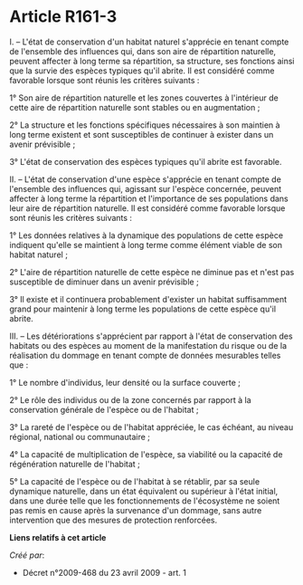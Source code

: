# Article R161-3

I. – L'état de conservation d'un habitat naturel s'apprécie en tenant compte de l'ensemble des influences qui, dans son aire
de répartition naturelle, peuvent affecter à long terme sa répartition, sa structure, ses fonctions ainsi que la survie des
espèces typiques qu'il abrite. Il est considéré comme favorable lorsque sont réunis les critères suivants :

1° Son aire de répartition naturelle et les zones couvertes à l'intérieur de cette aire de répartition naturelle sont stables
ou en augmentation ;

2° La structure et les fonctions spécifiques nécessaires à son maintien à long terme existent et sont susceptibles de
continuer à exister dans un avenir prévisible ;

3° L'état de conservation des espèces typiques qu'il abrite est favorable.

II. – L'état de conservation d'une espèce s'apprécie en tenant compte de l'ensemble des influences qui, agissant sur l'espèce
concernée, peuvent affecter à long terme la répartition et l'importance de ses populations dans leur aire de répartition
naturelle. Il est considéré comme favorable lorsque sont réunis les critères suivants :

1° Les données relatives à la dynamique des populations de cette espèce indiquent qu'elle se maintient à long terme comme
élément viable de son habitat naturel ;

2° L'aire de répartition naturelle de cette espèce ne diminue pas et n'est pas susceptible de diminuer dans un avenir
prévisible ;

3° Il existe et il continuera probablement d'exister un habitat suffisamment grand pour maintenir à long terme les
populations de cette espèce qu'il abrite.

III. – Les détériorations s'apprécient par rapport à l'état de conservation des habitats ou des espèces au moment de la
manifestation du risque ou de la réalisation du dommage en tenant compte de données mesurables telles que :

1° Le nombre d'individus, leur densité ou la surface couverte ;

2° Le rôle des individus ou de la zone concernés par rapport à la conservation générale de l'espèce ou de l'habitat ;

3° La rareté de l'espèce ou de l'habitat appréciée, le cas échéant, au niveau régional, national ou communautaire ;

4° La capacité de multiplication de l'espèce, sa viabilité ou la capacité de régénération naturelle de l'habitat ;

5° La capacité de l'espèce ou de l'habitat à se rétablir, par sa seule dynamique naturelle, dans un état équivalent ou
supérieur à l'état initial, dans une durée telle que les fonctionnements de l'écosystème ne soient pas remis en cause après
la survenance d'un dommage, sans autre intervention que des mesures de protection renforcées.

**Liens relatifs à cet article**

_Créé par_:

  - Décret n°2009-468 du 23 avril 2009 - art. 1
